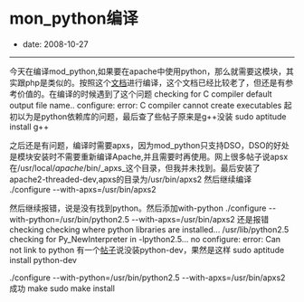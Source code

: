 # mon_python编译

- date: 2008-10-27

--------------------------


今天在编译mod_python,如果要在apache中使用python，那么就需要这模块，其实跟php是类似的。按照这个[文档](http://man.chinaunix.net/develop/python/mod_python/mod_python.html#head-8dc10c299d655d8391b0fb70699bf3eca52143c6)进行编译，这个文档已经比较老了，但还是有参考价值的。在编译的时候遇到了这个问题
checking for C compiler default output file name.. configure: error: C compiler cannot create executables
起初以为是python依赖库的问题，最后查了些帖子原来是g++没装
sudo aptitude install g++

之后还是有问题，编译时需要apxs，因为mod_python只支持DSO，DSO的好处是模块安装时不需要重新编译Apache,并且需要时再使用。网上很多帖子说apsx在/usr/local/_apache_/bin/_apxs_这个目录，但我并未找到。最后安装了apache2-threaded-dev,apxs的目录为/usr/bin/apxs2
然后继续编译
./configure --with-apxs=/usr/bin/apxs2

然后继续报错，说是没有找到python。然后添加with-python
./configure --with-python=/usr/bin/python2.5 --with-apxs=/usr/bin/apxs2
还是报错
checking checking where python libraries are installed... /usr/lib/python2.5
checking for Py_NewInterpreter in -lpython2.5... no
configure: error: Can not link to python
有一个[帖子](http://ubuntuforums.org/showthread.php?t=556955)说没装python-dev，果然是这样
sudo aptitude install python-dev

./configure --with-python=/usr/bin/python2.5 --with-apxs=/usr/bin/apxs2
成功
make
sudo make install
